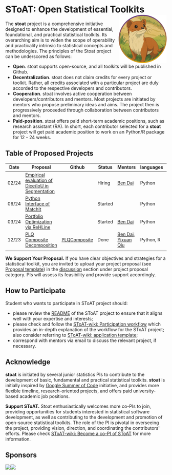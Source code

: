 # SToAT: Open Statistical Toolkits <a href="https://github.com/statmlben/nonlinear-causal"><img src="./figs/logo.png" align="right" height="150" /></a>

The **stoat** project is a comprehensive initiative designed to enhance the development of essential, foundational, and practical statistical toolkits. Its overarching aim is to widen the scope of operability and practicality intrinsic to statistical concepts and methodologies. The principles of the Stoat project can be underscored as follows:

- **Open**. stoat supports open-source, and all toolkits will be published in Github.
- **Decentralization**. stoat does not claim credits for every project or toolkit. Rather, all credits associated with a particular project are duly accorded to the respective developers and contributors.
- **Cooperation**. stoat involves active cooperation between developers/contributors and mentors. Most projects are initiated by mentors who propose preliminary ideas and aims. The project then is progressively proceeded through collaboration between contributors and mentors.
- **Paid-position**. stoat offers paid short-term academic positions, such as research assistant (RA). In short, each contributor selected for a **stoat** project will get paid academic position to work on an Python/R package for 12 - 24 weeks.

## Table of Proposed Projects

| Date     | Proposal                                                     | Github | Status  | Mentors                            | languages | Contributors                                | Position |
| -------- | ------------------------------------------------------------ | ------ | ------- | ---------------------------------- | --------- | ------------------------------------------- | -------- |
| 02/24 | [Empirical evaluation of Dice/IoU in Segmentation](./md/dice.md) |        | Hiring  | [Ben Dai](https://www.bendai.org/) | Python    |                                             | @CUHK    |
| 06/24 | [Python Interface of MatchIt](./md/MatchIt_Py.md) |        | Started  |        |  Python    | [Wenyi WU](https://github.com/WenyiWU0111)| @CUHK    |
| 03/24 | [Portfolio Optimization via ReHLine](./md/PO_ReHLine.md) |        | Started  | [Ben Dai](https://www.bendai.org/)        |  Python    |  [Alibek Orazalin](https://github.com/aorazalin)                       | @CUHK    |
| 12/23 | [PLQ Composite Decomposition](./md/plq.md)                   |   [PLQComposite](https://github.com/keepwith/PLQComposite)     | Done | [Ben Dai](https://www.bendai.org/), [Yixuan Qiu](https://statr.me/about/) | Python, R | [Tingxian Gao](https://github.com/keepwith) | @CUHK    |
|          |                                                              |        |         |                                    |           |                                             |          |

**We Support Your Proposal.** If you have clear objectives and strategies for a statistical toolkit, you are invited to upload your project proposal (see [Proposal template](https://github.com/stoat-proj/SToAT/wiki/Proposal-template)) in the [discussion](https://github.com/stoat-proj/SToAT/discussions/new?category=project-proposal) section under project proposal category. PIs will assess its feasibility and provide support accordingly.

## How to Participate

Student who wants to participate in SToAT project should:

- please review the [README](https://github.com/stoat-proj/SToAT) of the SToAT project to ensure that it aligns well with your expertise and interests;
- please check and follow the [SToAT-wiki: Participation workflow](https://github.com/stoat-proj/SToAT/wiki/Participation-workflow) which provides an in-depth explanation of the workflow for the SToAT project; also consider referring to [SToAT-wiki: application template](https://github.com/stoat-proj/SToAT/wiki/application-template);
- correspond with mentors via email to discuss the relevant project, if necessary.

## Acknowledge

**stoat** is initiated by several junior statistics PIs to contribute to the development of basic, fundamental and practical statistical toolkits. **stoat** is initially inspired by [Google Summer of Code](https://github.com/rstats-gsoc) initiative, and provides more flexible timeline, research-oriented projects, and offers paid university-based academic job positions.

**Support SToAT.** Stoat enthusiastically welcomes more co-PIs to join, providing opportunities for students interested in statistical software development, as well as contributing to the development and promotion of open-source statistical toolkits. The role of the PI is pivotal in overseeing the project, providing vision, direction, and coordinating the contributors' efforts. Please check [SToAT-wiki: Become a co-PI of SToAT](https://github.com/stoat-proj/SToAT/wiki/Become-a-PI-of-SToAT) for more information.

## Sponsors

<p float="left">
  <a href="https://www.ugc.edu.hk/eng/ugc/index.html"><img src="./figs/ugc.png" align="left" height="120" /></a>
  <a href="https://www.sta.cuhk.edu.hk/"><img src="./figs/cuhk.png" align="left" height="120" /></a>
  <!-- <a href="https://www.cityu.edu.hk/"><img src="./figs/cityu.png" align="left" height="120" /></a> -->
</p>









